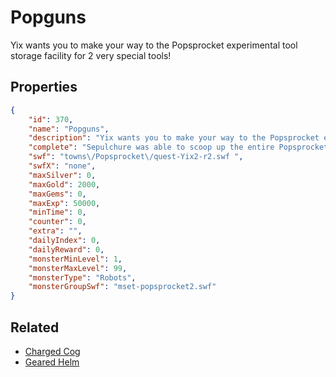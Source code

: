 # Popguns

Yix wants you to make your way to the Popsprocket experimental tool storage facility for 2 very special tools!

## Properties

```json
{
    "id": 370,
    "name": "Popguns",
    "description": "Yix wants you to make your way to the Popsprocket experimental tool storage facility for 2 very special tools!",
    "complete": "Sepulchure was able to scoop up the entire Popsprocket experimental tool storage facility? That hardly seems fair. Well, so much for Plan A...",
    "swf": "towns\/Popsprocket\/quest-Yix2-r2.swf ",
    "swfX": "none",
    "maxSilver": 0,
    "maxGold": 2000,
    "maxGems": 0,
    "maxExp": 50000,
    "minTime": 0,
    "counter": 0,
    "extra": "",
    "dailyIndex": 0,
    "dailyReward": 0,
    "monsterMinLevel": 1,
    "monsterMaxLevel": 99,
    "monsterType": "Robots",
    "monsterGroupSwf": "mset-popsprocket2.swf"
}
```

## Related

- [Charged Cog](../items/2279-charged-cog.md)
- [Geared Helm](../items/2299-geared-helm.md)

